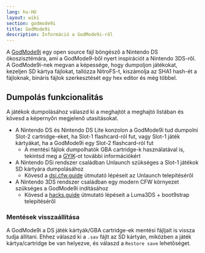 ```yaml
---
lang: hu-HU
layout: wiki
section: godmode9i
title: GodMode9i
description: Információ a GodMode9i-ről
---
```


A [GodMode9i](https://github.com/DS-Homebrew/GodMode9i/) egy open source fájl böngésző a Nintendo DS ökoszisztémára, ami a GodMode9-ből nyert inspirációt a Nintendo 3DS-ről. A GodMode9i-nek megvan a képessége, hogy dumpoljon játékokat, kezeljen SD kártya fájlokat, tallózza NitroFS-t, kiszámolja az SHA1 hash-ét a fájloknak, bináris fájlok szerkesztését egy hex editor és még többel.

## Dumpolás funkcionalitás

A játékok dumpolásához válaszd ki a meghajtót a meghajtó listában és kövesd a képernyőn megjelenő utasításokat.
- A Nintendo DS és Nintendo DS Lite konzolon a GodMode9i tud dumpolni Slot-2 cartridge-eket, ha Slot-1 flashcard-ról fut, vagy Slot-1 játék kártyákat, ha a GodMode9i egy Slot-2 flashcard-ról fut
   - A mentési fájlok dumpolhatók GBA cartridge-k használatával is, tekintsd meg a [GYIK](faq?faq=how-do-i-dump-ds-saves-using-gba-save-data)-ot további információkért
- A Nintendo DSi rendszer családban Unlaunch szükséges a Slot-1 játékok SD kártyára dumpolásához
   - Kövesd a [dsi.cfw.guide](https://dsi.cfw.guide/) útmutató lépéseit az Unlaunch telepítéséről
- A Nintendo 3DS rendszer családban egy modern CFW környezet szükséges a GodMode9i indításához
   - Kövesd a [hacks.guide](https://3ds.hacks.guide/) útmutató lépéseit a Luma3DS + boot9strap telepítéséről

### Mentések visszaállítása
A GodMode9i a DS játék kártyák/GBA cartridge-ek mentési fájljait is vissza tudja állítani. Ehhez válaszd ki a `.sav` fájlt az SD kártyán, miközben a játék kártya/cartridge be van helyezve, és válaszd a `Restore save` lehetőséget.

